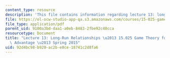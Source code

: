 ```yaml
---
content_type: resource
description: 'This file contains information regarding lecture 13: long-run relationships.'
file: https://ol-ocw-studio-app-qa.s3.amazonaws.com/courses/15-025-game-theory-for-strategic-advantage-spring-2015/92d4bc98b920ac2be8ce18741c2d8fa6_MIT15_025S15_Lec_13.pdf
file_type: application/pdf
parent_uid: 9100a3bd-daa1-a0eb-8483-2fbe92c40cca
resourcetype: Document
title: "Lecture 13: Long-Run Relationships \u2013 15.025 Game Theory for Strategic\
  \ Advantage \u2013 Spring 2015"
uid: 92d4bc98-b920-ac2b-e8ce-18741c2d8fa6
---
```

